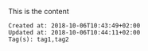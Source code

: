 This is the content

    Created at: 2018-10-06T10:43:49+02:00
    Updated at: 2018-10-06T10:44:11+02:00
    Tag(s): tag1,tag2


